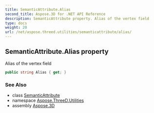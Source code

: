 ```yaml
---
title: SemanticAttribute.Alias
second_title: Aspose.3D for .NET API Reference
description: SemanticAttribute property. Alias of the vertex field
type: docs
weight: 20
url: /net/aspose.threed.utilities/semanticattribute/alias/
---
```

## SemanticAttribute.Alias property

Alias of the vertex field

```csharp
public string Alias { get; }
```

### See Also

* class [SemanticAttribute](../)
* namespace [Aspose.ThreeD.Utilities](../../../aspose.threed.utilities/)
* assembly [Aspose.3D](../../../)


